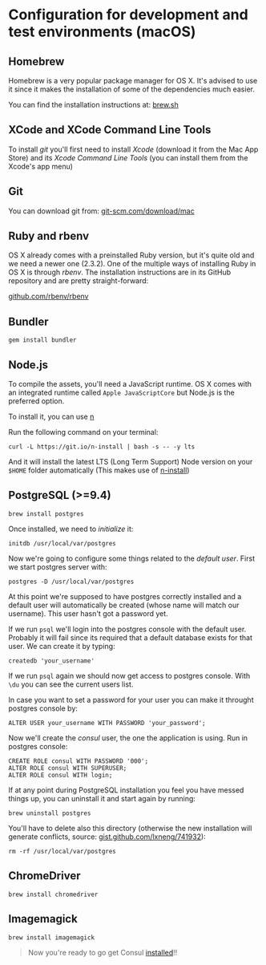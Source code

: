 # Configuration for development and test environments (macOS)

## Homebrew

Homebrew is a very popular package manager for OS X. It's advised to use it since it makes the installation of some of the dependencies much easier.

You can find the installation instructions at: [brew.sh](http://brew.sh)

## XCode and XCode Command Line Tools

To install *git* you'll first need to install *Xcode* (download it from the Mac App Store) and its *Xcode Command Line Tools* (you can install them from the Xcode's app menu)

## Git

You can download git from: [git-scm.com/download/mac](https://git-scm.com/download/mac)

## Ruby and rbenv

OS X already comes with a preinstalled Ruby version, but it's quite old and we need a newer one (2.3.2). One of the multiple ways of installing Ruby in OS X is through *rbenv*. The installation instructions are in its GitHub repository and are pretty straight-forward:

[github.com/rbenv/rbenv](https://github.com/rbenv/rbenv)

## Bundler

```
gem install bundler
```

## Node.js

To compile the assets, you'll need a JavaScript runtime. OS X comes with an integrated runtime called `Apple JavaScriptCore` but Node.js is the preferred option.

To install it, you can use [n](https://github.com/tj/n)

Run the following command on your terminal:

```
curl -L https://git.io/n-install | bash -s -- -y lts
```

And it will install the latest LTS (Long Term Support) Node version on your `$HOME` folder automatically (This makes use of [n-install](https://github.com/mklement0/n-install))

## PostgreSQL (>=9.4)

```
brew install postgres
```

Once installed, we need to *initialize* it:

```
initdb /usr/local/var/postgres
```

Now we're going to configure some things related to the *default user*. First we start postgres server with:

```
postgres -D /usr/local/var/postgres
```

At this point we're supposed to have postgres correctly installed and a default user will automatically be created (whose name will match our username). This user hasn't got a password yet.

If we run `psql` we'll login into the postgres console with the default user. Probably it will fail since its required that a default database exists for that user. We can create it by typing:

```
createdb 'your_username'
```

If we run `psql` again we should now get access to postgres console. With `\du` you can see the current users list.

In case you want to set a password for your user you can make it throught postgres console by:

```
ALTER USER your_username WITH PASSWORD 'your_password';
```

Now we'll create the *consul* user, the one the application is using. Run in postgres console:

```
CREATE ROLE consul WITH PASSWORD '000';
ALTER ROLE consul WITH SUPERUSER;
ALTER ROLE consul WITH login;
```

If at any point during PostgreSQL installation you feel you have messed things up, you can uninstall it and start again by running:

```
brew uninstall postgres
```

You'll have to delete also this directory (otherwise the new installation will generate conflicts, source: [gist.github.com/lxneng/741932](https://gist.github.com/lxneng/741932)):

```
rm -rf /usr/local/var/postgres
```

## ChromeDriver

```
brew install chromedriver
```

## Imagemagick

```
brew install imagemagick
```

> Now you're ready to go get Consul [installed](../installation.html)!!
